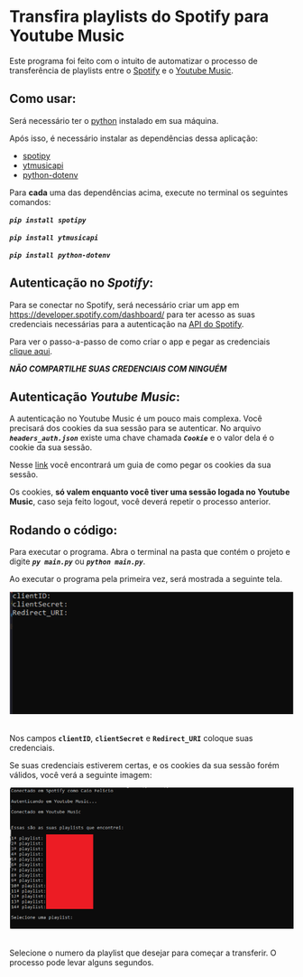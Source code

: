# Transfira playlists do Spotify para Youtube Music

Este programa foi feito com o intuito de automatizar o processo de transferência de playlists entre o [Spotify](https://www.spotify.com/br/) e o [Youtube Music](https://music.youtube.com/).

## Como usar:

Será necessário ter o [python](https://www.python.org/downloads/) instalado em sua máquina.

Após isso, é necessário instalar as dependências dessa aplicação:

* [spotipy](https://spotipy.readthedocs.io/en/2.17.1/)
* [ytmusicapi](https://ytmusicapi.readthedocs.io/en/latest/usage.html)
* [python-dotenv](https://pypi.org/project/python-dotenv/)

Para **cada** uma das dependências acima, execute no terminal os seguintes comandos:

***`pip install spotipy`***

***`pip install ytmusicapi`***

***`pip install python-dotenv`***

## Autenticação no *Spotify*:

Para se conectar no Spotify, será necessário criar um app em <https://developer.spotify.com/dashboard/> para ter acesso as suas credenciais necessárias para a autenticação na [API do Spotify](https://developer.spotify.com/documentation/web-api/).

Para ver o passo-a-passo de como criar o app e pegar as credenciais [clique aqui](http://helphere.herokuapp.com/).

***NÃO COMPARTILHE SUAS CREDENCIAIS COM NINGUÉM***

## Autenticação *Youtube Music*:

A autenticação no Youtube Music é um pouco mais complexa. Você precisará dos cookies da sua sessão para se autenticar. No arquivo ***`headers_auth.json`*** existe uma chave chamada ***`Cookie`*** e o valor dela é o cookie da sua sessão.

Nesse [link](https://ytmusicapi.readthedocs.io/en/latest/setup.html) você encontrará um guia de como pegar os cookies da sua sessão.

Os cookies, **só valem enquanto você tiver uma sessão logada no Youtube Music**, caso seja feito logout, você deverá repetir o processo anterior.

## Rodando o código:

Para executar o programa. Abra o terminal na pasta que contém o projeto e digite _**`py main.py`**_ ou _**`python main.py`**_.

Ao executar o programa pela primeira vez, será mostrada a seguinte tela.

<img src="./img/print_1.png" alt="tela">

<br>Nos campos **`clientID`**, **`clientSecret`** e **`Redirect_URI`** coloque suas credenciais.

Se suas credenciais estiverem certas, e os cookies da sua sessão forém válidos, você verá a seguinte imagem:

<img src="./img/print_2.png" alt="tela">

<br>Selecione o numero da playlist que desejar para começar a transferir. O processo pode levar alguns segundos.

